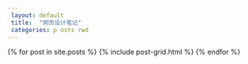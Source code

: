```yaml
---
 layout: default
 title:  "网页设计笔记"
 categories: p osts rwd
---
```


<div class="tiles">
{% for post in site.posts %}
	{% include post-grid.html %}
{% endfor %}
</div><!-- /.tiles -->
